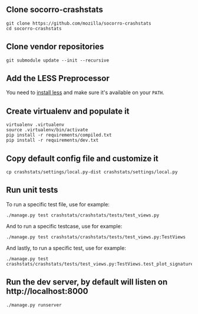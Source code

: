Clone socorro-crashstats
--------

    git clone https://github.com/mozilla/socorro-crashstats
    cd socorro-crashstats

Clone vendor repositories
--------

    git submodule update --init --recursive

Add the LESS Preprocessor
-------------------------

You need to [install less](http://lesscss.org/#-server-side-usage) and
make sure it's available on your `PATH`.


Create virtualenv and populate it
--------

    virtualenv .virtualenv
    source .virtualenv/bin/activate
    pip install -r requirements/compiled.txt
    pip install -r requirements/dev.txt

Copy default config file and customize it
--------

    cp crashstats/settings/local.py-dist crashstats/settings/local.py

Run unit tests
--------

To run a specific test file, use for example:

    ./manage.py test crashstats/crashstats/tests/test_views.py

And to run a specific testcase, use for example:

    ./manage.py test crashstats/crashstats/tests/test_views.py:TestViews

And lastly, to run a specific test, use for example:

    ./manage.py test crashstats/crashstats/tests/test_views.py:TestViews.test_plot_signature

Run the dev server, by default will listen on http://localhost:8000
--------

    ./manage.py runserver
